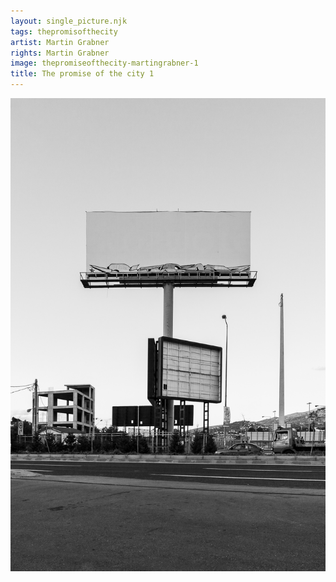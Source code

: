 ```yaml
---
layout: single_picture.njk
tags: thepromisofthecity
artist: Martin Grabner
rights: Martin Grabner
image: thepromiseofthecity-martingrabner-1
title: The promise of the city 1
---
```


![](/assets/pics/thepromiseofthecity-martingrabner-1.jpg)
